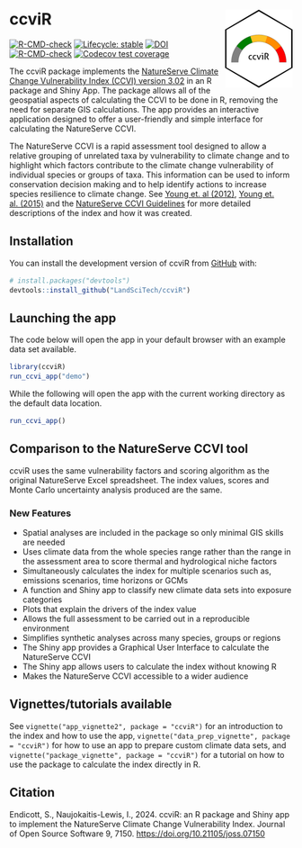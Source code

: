 
<!-- README.md is generated from README.Rmd. Please edit that file -->

# ccviR <a href="https://landscitech.github.io/ccviR/"><img src="man/figures/logo.png" align="right" height="139" /></a>

<!-- badges: start -->

[![R-CMD-check](https://github.com/LandSciTech/ccviR/actions/workflows/R-CMD-check.yaml/badge.svg)](https://github.com/LandSciTech/ccviR/actions/workflows/R-CMD-check.yaml)
[![Lifecycle:
stable](https://img.shields.io/badge/lifecycle-stable-brightgreen.svg)](https://lifecycle.r-lib.org/articles/stages.html#stable)
[![DOI](https://joss.theoj.org/papers/10.21105/joss.07150/status.svg)](https://doi.org/10.21105/joss.07150)
[![R-CMD-check](https://github.com/steffilazerte/ccviR/actions/workflows/R-CMD-check.yaml/badge.svg)](https://github.com/steffilazerte/ccviR/actions/workflows/R-CMD-check.yaml)
[![Codecov test
coverage](https://codecov.io/gh/steffilazerte/ccviR/graph/badge.svg)](https://app.codecov.io/gh/steffilazerte/ccviR)
<!-- badges: end -->

The ccviR package implements the [NatureServe Climate Change
Vulnerability Index (CCVI) version
3.02](https://www.natureserve.org/conservation-tools/climate-change-vulnerability-index)
in an R package and Shiny App. The package allows all of the geospatial
aspects of calculating the CCVI to be done in R, removing the need for
separate GIS calculations. The app provides an interactive application
designed to offer a user-friendly and simple interface for calculating
the NatureServe CCVI.

The NatureServe CCVI is a rapid assessment tool designed to allow a
relative grouping of unrelated taxa by vulnerability to climate change
and to highlight which factors contribute to the climate change
vulnerability of individual species or groups of taxa. This information
can be used to inform conservation decision making and to help identify
actions to increase species resilience to climate change. See [Young et.
al
(2012)](https://www.degruyter.com/document/doi/10.7208/9780226074641-007/html),
[Young et. al. (2015)](https://doi.org/10.1002/wsb.478) and the
[NatureServe CCVI
Guidelines](https://www.natureserve.org/sites/default/files/guidelines_natureserveclimatechangevulnerabilityindex_r3.02_1_jun_2016.pdf)
for more detailed descriptions of the index and how it was created.

## Installation

You can install the development version of ccviR from
[GitHub](https://github.com/) with:

``` r
# install.packages("devtools")
devtools::install_github("LandSciTech/ccviR")
```

## Launching the app

The code below will open the app in your default browser with an example
data set available.

``` r
library(ccviR)
run_ccvi_app("demo")
```

While the following will open the app with the current working directory
as the default data location.

``` r
run_ccvi_app()
```

## Comparison to the NatureServe CCVI tool

ccviR uses the same vulnerability factors and scoring algorithm as the
original NatureServe Excel spreadsheet. The index values, scores and
Monte Carlo uncertainty analysis produced are the same.

### New Features

- Spatial analyses are included in the package so only minimal GIS
  skills are needed
- Uses climate data from the whole species range rather than the range
  in the assessment area to score thermal and hydrological niche factors
- Simultaneously calculates the index for multiple scenarios such as,
  emissions scenarios, time horizons or GCMs
- A function and Shiny app to classify new climate data sets into
  exposure categories
- Plots that explain the drivers of the index value
- Allows the full assessment to be carried out in a reproducible
  environment
- Simplifies synthetic analyses across many species, groups or regions
- The Shiny app provides a Graphical User Interface to calculate the
  NatureServe CCVI
- The Shiny app allows users to calculate the index without knowing R
- Makes the NatureServe CCVI accessible to a wider audience

## Vignettes/tutorials available

See `vignette("app_vignette2", package = "ccviR")` for an introduction
to the index and how to use the app,
`vignette("data_prep_vignette", package = "ccviR")` for how to use an
app to prepare custom climate data sets, and
`vignette("package_vignette", package = "ccviR")` for a tutorial on how
to use the package to calculate the index directly in R.

## Citation

Endicott, S., Naujokaitis-Lewis, I., 2024. ccviR: an R package and Shiny
app to implement the NatureServe Climate Change Vulnerability Index.
Journal of Open Source Software 9, 7150.
<https://doi.org/10.21105/joss.07150>
